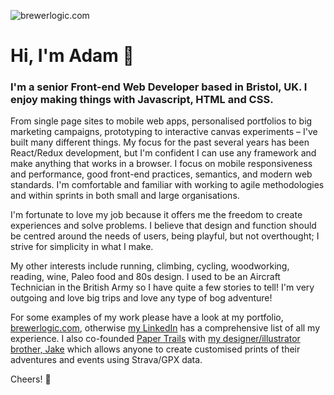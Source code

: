 ![brewerlogic.com](http://brewerlogic.com/assets/img/logo-og.png)

# Hi, I'm Adam 👋

### I'm a senior Front-end Web Developer based in Bristol, UK. I enjoy making things with Javascript, HTML and CSS.

From single page sites to mobile web apps, personalised portfolios to big marketing campaigns, prototyping to interactive canvas experiments – I've built many different things. My focus for the past several years has been React/Redux development, but I'm confident I can use any framework and make anything that works in a browser. I focus on mobile responsiveness and performance, good front-end practices, semantics, and modern web standards. I'm comfortable and familiar with working to agile methodologies and within sprints in both small and large organisations.

I'm fortunate to love my job because it offers me the freedom to create experiences and solve problems. I believe that design and function should be centred around the needs of users, being playful, but not overthought; I strive for simplicity in what I make.

My other interests include running, climbing, cycling, woodworking, reading, wine, Paleo food and 80s design. I used to be an Aircraft Technician in the British Army so I have quite a few stories to tell! I'm very outgoing and love big trips and love any type of bog adventure! 

For some examples of my work please have a look at my portfolio, [brewerlogic.com](http://brewerlogic.com), otherwise [my LinkedIn](https://www.linkedin.com/in/adamcbrewer/) has a comprehensive list of all my experience. I also co-founded [Paper Trails](papertrails.io/) with [my designer/illustrator brother, Jake](http://studiobrewer.com/) which allows anyone to create customised prints of their adventures and events using Strava/GPX data.

Cheers! 🤘
